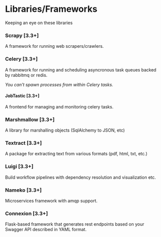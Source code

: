 # Libraries/Frameworks
Keeping an eye on these libraries

### Scrapy [3.3+]
A framework for running web scrapers/crawlers.

### Celery [3.3+]
A framework for running and scheduling asyncronous task queues backed by rabbitmq or redis.

_You can’t spawn processes from within Celery tasks._

#### JobTastic [3.3+]
A frontend for managing and monitoring celery tasks.

### Marshmallow [3.3+]
A library for marshalling objects (SqlAlchemy to JSON, etc)

### Textract [3.3+]
A package for extracting text from various formats (pdf, html, txt, etc.)

### Luigi [3.3+]
Build workflow pipelines with dependency resolution and visualization etc.

### Nameko [3.3+]
Microservices framework with amqp support.

### Connexion [3.3+]
Flask-based framework that generates rest endpoints based on your Swagger API described in YAML format.
